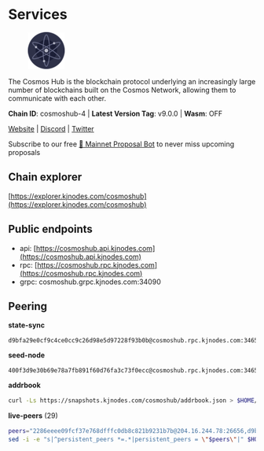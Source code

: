 # Services

<figure><img src="https://raw.githubusercontent.com/kj89/cosmos-images/main/logos/cosmoshub.png" alt=""><figcaption></figcaption></figure>

The Cosmos Hub is the blockchain protocol underlying an  increasingly large number of blockchains built on the  Cosmos Network, allowing them to communicate with each other.

**Chain ID**: cosmoshub-4 | **Latest Version Tag**: v9.0.0 | **Wasm**: OFF

[Website](https://hub.cosmos.network) | [Discord](https://discord.gg/cosmosnetwork) | [Twitter](https://twitter.com/cosmoshub)



Subscribe to our free [🤖 Mainnet Proposal Bot](https://t.me/kjnodes_proposal_bot) to never miss upcoming proposals


## Chain explorer
[https://explorer.kjnodes.com/cosmoshub](https://explorer.kjnodes.com/cosmoshub)

## Public endpoints

* api: [https://cosmoshub.api.kjnodes.com](https://cosmoshub.api.kjnodes.com)
* rpc: [https://cosmoshub.rpc.kjnodes.com](https://cosmoshub.rpc.kjnodes.com)
* grpc: cosmoshub.grpc.kjnodes.com:34090

## Peering

**state-sync**

```text
d9bfa29e0cf9c4ce0cc9c26d98e5d97228f93b0b@cosmoshub.rpc.kjnodes.com:34656
```

**seed-node**

```text
400f3d9e30b69e78a7fb891f60d76fa3c73f0ecc@cosmoshub.rpc.kjnodes.com:34659
```

**addrbook**
```bash
curl -Ls https://snapshots.kjnodes.com/cosmoshub/addrbook.json > $HOME/.gaia/config/addrbook.json
```

**live-peers** (29)
```bash
peers="2286eeee09fcf37e768dfffc0db8c821b9231b7b@204.16.244.78:26656,d9bfa29e0cf9c4ce0cc9c26d98e5d97228f93b0b@65.109.88.38:34656,2532ad5b2f93fd521e97dbc3562db711df4bd763@65.109.88.70:26656,241b17dba97a2ed3c3747d12781fb86c9706e2d4@89.58.27.86:26656,f05ddce65f1e75babe01d05fef1bce5d8ffe0972@54.177.181.170:26656,32bdba6ced12cdf2e534566e6c3d66ee2f7ef494@84.244.95.229:26656,e726816f42831689eab9378d5d577f1d06d25716@23.88.22.1:26656,b6b9bc1a0c18d12be759111bb3a0d9a8958120c7@57.128.20.184:26656,9edd51012df3a09395a48eb68a84723d6308e08c@35.212.116.100:26656,1da54d20c7339713f1d6d28dd2117087dd33d0ca@5.9.59.145:26656,0eeb20e044d632b279e67f2fe91f50e4fceab1fd@159.223.223.84:26656,53b3651680ec3482d736808cbb3035940107f8ab@82.100.58.119:26656,213857e741833d17275ea559bb2d0342398cec99@35.245.206.45:26656,72829b78b38408b03793ed389b9f16596b82c306@146.59.81.92:26656,3c99aba53d77d9b86efb9a7a74037761360086e6@18.139.147.9:26656,e0ab6c5cc86959853f499236b8297344802ac5f4@5.161.139.201:26656,ca5011c44fd74d95e7fca487c69e301df195750c@65.108.122.246:26726,f897b0e8492bf8bd17b4036dc24e206c881b0398@47.52.44.117:26656,1997e68bf205bedeed0c4723786bf03464987dc1@77.87.108.21:26656,c14d39422b5d70d9084d19d286c7427c0762cdfc@162.55.92.114:2010,fe21dd474640247888fc7c4dce82da8da08a8bfd@135.181.113.227:26656,1279eae188599463661c3e2b9ab492615a6d7079@65.108.235.32:2010,81062b9a8807a1229543b84bae2898c50a1b1dfc@52.211.169.132:26656,ee767901f4a7eaf44603ef0a5b6e5edac118ba1e@74.118.136.149:26656,1cce99042f884d669e7287e3e362bff8e385c63e@46.4.79.183:26726,e3f76b923d03fc99510b31049144e22d8f0f0587@65.108.193.249:2010,62da9d5bc8768e84400941a1195f47bac90fcf97@35.210.106.206:26656,2a821a6107e805cb990e7b416d224d1928a19fba@18.177.1.230:26656,7abab0475a506ed3b9ab2ad40948bfe53b797e13@128.199.128.15:26090"
sed -i -e "s|^persistent_peers *=.*|persistent_peers = \"$peers\"|" $HOME/.gaia/config/config.toml
```
